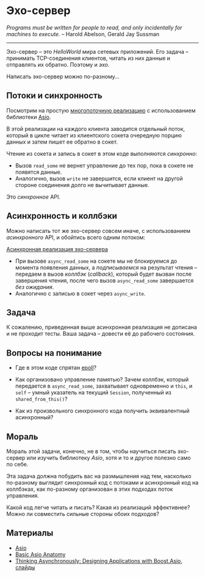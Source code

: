 # Эхо-сервер

*Programs must be written for people to read, and only incidentally for machines to execute.* – Harold Abelson, Gerald Jay Sussman

---

Эхо-сервер – это _HelloWorld_ мира сетевых приложений. Его задача – принимать
TCP-соединения клиентов, читать из них данные и отправлять их обратно. Поэтому и _эхо_.

Написать эхо-сервер можно по-разному...

## Потоки и синхронность

Посмотрим на простую [многопоточную реализацию](https://github.com/chriskohlhoff/asio/blob/master/asio/src/examples/cpp11/echo/blocking_tcp_echo_server.cpp) с использованием библиотеки [Asio](https://github.com/chriskohlhoff/asio/).

В этой реализации на каждого клиента заводится отдельный поток, который в цикле читает из клиентского сокета очередную порцию данных и затем пишет ее обратно в сокет.

Чтение из сокета и запись в сокет в этом коде выполняются _синхронно_:
- Вызов `read_some` не вернет управление до тех пор, пока в сокете не появятся данные.
- Аналогично, вызов `write` не завершится, если клиент на другой стороне соединения долго не вычитывает данные.

Это _синхронное_ API.

## Асинхронность и коллбэки
Можно написать тот же эхо-сервер совсем иначе, с использованием _асинхронного_ API, и обойтись всего одним потоком:

[Асинхронная реализация эхо-сервера](echo/server.cpp)

- При вызове `async_read_some` на сокете мы не блокируемся до момента появления данных, а _подписываемся_ на результат чтения – передаем в вызов _коллбэк_ (_callback_), который будет вызван после завершения чтения, после чего вызов `async_read_some` завершается _без ожидания_.
- Аналогично с записью в сокет через `async_write`.

## Задача

К сожалению, приведенная выше асинхронная реализация не дописана и не проходит тесты. Ваша задача – довести её до рабочего состояния.

## Вопросы на понимание

- Где в этом коде спрятан [epoll](http://man7.org/linux/man-pages/man7/epoll.7.html)?

- Как организовано управление памятью? Зачем коллбэк, который передается в `async_read_some`, захватывает одновременно и `this`, и `self` – умный указатель на текущий `Session`, полученный из `shared_from_this()`?

- Как из произвольного синхронного кода получить эквивалентный асинхронный?

## Мораль

Мораль этой задачи, конечно, не в том, чтобы научиться писать эхо-сервер или изучить библиотеку _Asio_, хотя и то и другое полезно само по себе.

Эта задача должна побудить вас на размышления над тем, насколько по-разному выглядит синхронный код с потоками и асинхронный код на коллбэках, как по-разному организован в этих подходах поток управления.

Какой код легче читать и писать? Какая из реализаций эффективнее? Можно ли совместить сильные стороны обоих подходов?

## Материалы

* [Asio](https://github.com/chriskohlhoff/asio/)
* [Basic Asio Anatomy](http://think-async.com/Asio/asio-1.18.1/doc/asio/overview/core/basics.html)
* [Thinking Asynchronously: Designing Applications with Boost.Asio](https://www.youtube.com/watch?v=D-lTwGJRx0o), [слайды](http://cpp.mimuw.edu.pl/files/boost_vs_qt/asio/thinking_asynchronously.pdf)
